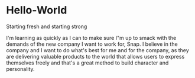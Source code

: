 # Hello-World
Starting fresh and starting strong


I'm learning as quickly as I can to make sure I"m up to smack with the demands of the new company I want to work for, Snap. I believe in the company and I want to do what's best for me and for the company, as they are delivering valuable products to the world that allows users to express themselves freely and that's a great method to build character and personality. 
